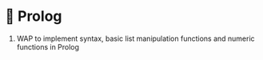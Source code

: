 # 🦉 Prolog

1. WAP to implement syntax, basic list manipulation functions and numeric functions in Prolog
